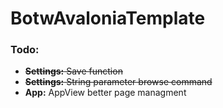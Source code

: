 # BotwAvaloniaTemplate

### Todo:

- ~~**Settings:** Save function~~
- ~~**Settings:** String parameter browse command~~
- **App:** AppView better page managment
